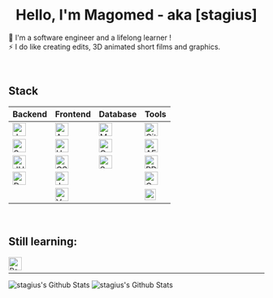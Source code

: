 <h1 align="center">Hello, I'm Magomed - aka [stagius]</h1>
<p align="center">
  
🔭 I'm a software engineer and a lifelong learner !<br />
⚡ I do like creating edits, 3D animated short films and graphics.

</p>

<br />
  
<h2>Stack</h2>

| Backend | Frontend | Database | Tools |
| --- | --- | --- | --- |
| <img align="left" alt="Java" width="26px" src="https://www.vectorlogo.zone/logos/java/java-wordmark.svg" /> | <img align="left" alt="Angular" width="26px" src="https://simpleicons.org/icons/angular.svg" /> | <img align="left" alt="MySQL" width="26px" src="https://simpleicons.org/icons/postgresql.svg" /> | <img align="left" alt="Git" width="26px" src="https://simpleicons.org/icons/git.svg" /> |
| <img align="left" alt="Spring" width="26px" src="https://simpleicons.org/icons/spring.svg" /> | <img align="left" alt="HTML5" width="26px" src="https://simpleicons.org/icons/html5.svg" /> | <img align="left" alt="Oracle" width="26px" src="https://simpleicons.org/icons/oracle.svg" /> | <img align="left" alt="AE" width="26px" src="https://simpleicons.org/icons/adobeaftereffects.svg" /> |
| <img align="left" alt="JUnit5" width="26px" src="https://simpleicons.org/icons/junit5.svg" /> | <img align="left" alt="CSS3" width="26px" src="https://simpleicons.org/icons/css3.svg" /> | <img align="left" alt="SQL Server" width="26px" src="https://simpleicons.org/icons/microsoftsqlserver.svg" /> | <img align="left" alt="PD" width="26px" src="https://simpleicons.org/icons/adobephotoshop.svg" /> |
| <img align="left" alt="Docker" width="26px" src="https://simpleicons.org/icons/docker.svg" /> | <img align="left" alt="JavaScript" width="26px" src="https://simpleicons.org/icons/javascript.svg" /> | | <img align="left" alt="C4D" width="26px" src="https://simpleicons.org/icons/cinema4d.svg" /> |
|  | <img align="left" alt="Vue.js" width="26px" src="https://simpleicons.org/icons/vuedotjs.svg" /> | | <img align="left" alt="iJ" width="22px" src="https://simpleicons.org/icons/intellijidea.svg" /> |

<br />

<h2>Still learning:</h2>

<img align="left" alt="React" width="26px" src="https://simpleicons.org/icons/react.svg" />

<br />

---

<img alt="stagius's Github Stats" src="https://github-readme-stats.vercel.app/api/pin/?username=stagius&repo=material-components-web&theme=buefy" />

<img alt="stagius's Github Stats" src="https://github-readme-stats.vercel.app/api/top-langs/?username=stagius&card_width=500&theme=buefy" />


